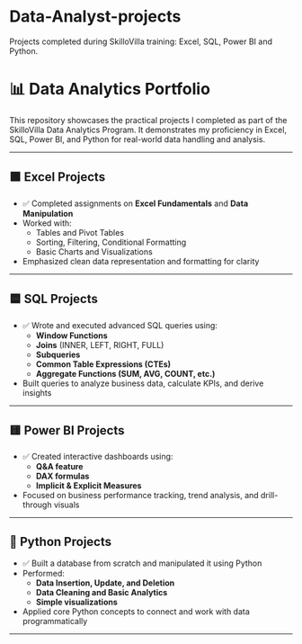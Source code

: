 # Data-Analyst-projects
Projects completed during SkilloVilla training: Excel, SQL, Power BI and Python.
# 📊 Data Analytics Portfolio

This repository showcases the practical projects I completed as part of the SkilloVilla Data Analytics Program. It demonstrates my proficiency in Excel, SQL, Power BI, and Python for real-world data handling and analysis.

---

## 🟩 Excel Projects

- ✅ Completed assignments on **Excel Fundamentals** and **Data Manipulation**
- Worked with:
  - Tables and Pivot Tables
  - Sorting, Filtering, Conditional Formatting
  - Basic Charts and Visualizations
- Emphasized clean data representation and formatting for clarity

---

## 🟦 SQL Projects

- ✅ Wrote and executed advanced SQL queries using:
  - **Window Functions**
  - **Joins** (INNER, LEFT, RIGHT, FULL)
  - **Subqueries**
  - **Common Table Expressions (CTEs)**
  - **Aggregate Functions (SUM, AVG, COUNT, etc.)**
- Built queries to analyze business data, calculate KPIs, and derive insights

---

## 🟨 Power BI Projects

- ✅ Created interactive dashboards using:
  - **Q&A feature**
  - **DAX formulas**
  - **Implicit & Explicit Measures**
- Focused on business performance tracking, trend analysis, and drill-through visuals

---

## 🐍 Python Projects

- ✅ Built a database from scratch and manipulated it using Python
- Performed:
  - **Data Insertion, Update, and Deletion**
  - **Data Cleaning and Basic Analytics**
  - **Simple visualizations**
- Applied core Python concepts to connect and work with data programmatically

---



